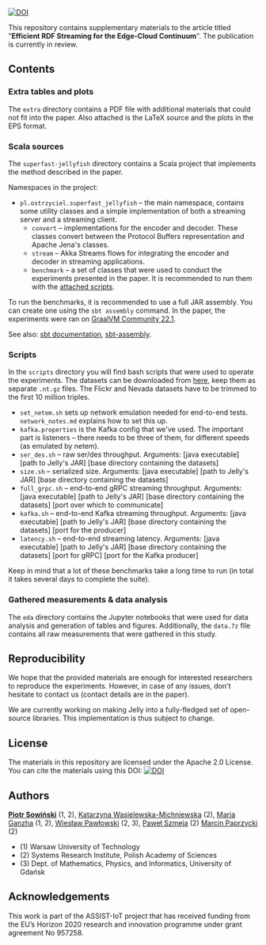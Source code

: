 [![DOI](https://zenodo.org/badge/508663926.svg)](https://zenodo.org/badge/latestdoi/508663926)

This repository contains supplementary materials to the article titled "**Efficient RDF Streaming for the Edge-Cloud Continuum**". The publication is currently in review.

## Contents

### Extra tables and plots

The `extra` directory contains a PDF file with additional materials that could not fit into the paper. Also attached is the LaTeX source and the plots in the EPS format.

### Scala sources

The `superfast-jellyfish` directory contains a Scala project that implements the method described in the paper.

Namespaces in the project:
* `pl.ostrzyciel.superfast_jellyfish` – the main namespace, contains some utility classes and a simple implementation of both a streaming server and a streaming client.
  * `convert` – implementations for the encoder and decoder. These classes convert between the Protocol Buffers representation and Apache Jena's classes.
  * `stream` – Akka Streams flows for integrating the encoder and decoder in streaming applications.
  * `benchmark` – a set of classes that were used to conduct the experiments presented in the paper. It is recommended to run them with the [attached scripts](#Scripts).

To run the benchmarks, it is recommended to use a full JAR assembly. You can create one using the `sbt assembly` command. In the paper, the experiments were ran on [GraalVM Community 22.1](https://www.graalvm.org/downloads/).

See also: [sbt documentation](https://www.scala-sbt.org/), [sbt-assembly](https://github.com/sbt/sbt-assembly).

### Scripts

In the `scripts` directory you will find bash scripts that were used to operate the experiments. The datasets can be downloaded from [here](http://purl.org/net/ro-eri-ISWC14), keep them as separate `.nt.gz` files. The Flickr and Nevada datasets have to be trimmed to the first 10 million triples.

* `set_netem.sh` sets up network emulation needed for end-to-end tests. `network_notes.md` explains how to set this up.
* `kafka.properties` is the Kafka config that we've used. The important part is listeners – there needs to be three of them, for different speeds (as emulated by netem).
* `ser_des.sh` – raw ser/des throughput. Arguments: [java executable] [path to Jelly's JAR] [base directory containing the datasets]
* `size.sh` – serialized size. Arguments: [java executable] [path to Jelly's JAR] [base directory containing the datasets]
* `full_grpc.sh` – end-to-end gRPC streaming throughput. Arguments: [java executable] [path to Jelly's JAR] [base directory containing the datasets] [port over which to communicate]
* `kafka.sh` – end-to-end Kafka streaming throughput. Arguments: [java executable] [path to Jelly's JAR] [base directory containing the datasets] [port for the producer]
* `latency.sh` – end-to-end streaming latency. Arguments: [java executable] [path to Jelly's JAR] [base directory containing the datasets] [port for gRPC] [port for the Kafka producer]

Keep in mind that a lot of these benchmarks take a long time to run (in total it takes several days to complete the suite).

### Gathered measurements & data analysis

The `eda` directory contains the Jupyter notebooks that were used for data analysis and generation of tables and figures. Additionally, the `data.7z` file contains all raw measurements that were gathered in this study.

## Reproducibility

We hope that the provided materials are enough for interested researchers to reproduce the experiments. However, in case of any issues, don't hesitate to contact us (contact details are in the paper).

We are currently working on making Jelly into a fully-fledged set of open-source libraries. This implementation is thus subject to change.

## License

The materials in this repository are licensed under the Apache 2.0 License. You can cite the materials using this DOI: [![DOI](https://zenodo.org/badge/508663926.svg)](https://zenodo.org/badge/latestdoi/508663926)

## Authors

**[Piotr Sowiński](https://orcid.org/0000-0002-2543-9461)** (1, 2), [Katarzyna Wasielewska-Michniewska](https://orcid.org/0000-0002-3763-2373) (2), [Maria Ganzha](https://orcid.org/0000-0001-7714-4844) (1, 2), [Wiesław Pawłowski](https://orcid.org/0000-0002-5105-8873) (2, 3), [Paweł Szmeja](https://orcid.org/0000-0003-0869-3836) (2) [Marcin Paprzycki](https://orcid.org/0000-0002-8069-2152) (2)

* (1) Warsaw University of Technology
* (2) Systems Research Institute, Polish Academy of Sciences
* (3) Dept. of Mathematics, Physics, and Informatics, University of Gdańsk

## Acknowledgements

This work is part of the ASSIST-IoT project that has received funding from the EU’s Horizon 2020 research and innovation programme under grant agreement No 957258.

